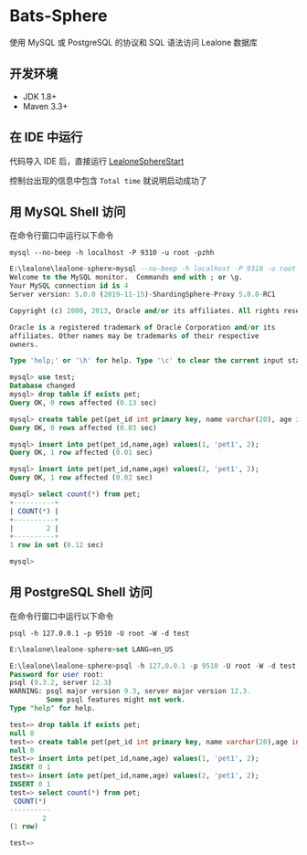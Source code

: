 # Bats-Sphere

使用 MySQL 或 PostgreSQL 的协议和 SQL 语法访问 Lealone 数据库



## 开发环境

* JDK 1.8+
* Maven 3.3+



## 在 IDE 中运行

代码导入 IDE 后，直接运行 [LealoneSphereStart](https://github.com/lealone/Bats/blob/master/bats-sphere/src/test/java/org/lealone/plugins/sphere/test/LealoneSphereStart.java) 

控制台出现的信息中包含 `Total time` 就说明启动成功了



## 用 MySQL Shell 访问

在命令行窗口中运行以下命令

`mysql --no-beep -h localhost -P 9310 -u root -pzhh`


```sql
E:\lealone\lealone-sphere>mysql --no-beep -h localhost -P 9310 -u root -pzhh
Welcome to the MySQL monitor.  Commands end with ; or \g.
Your MySQL connection id is 4
Server version: 5.0.0 (2019-11-15)-ShardingSphere-Proxy 5.0.0-RC1

Copyright (c) 2000, 2013, Oracle and/or its affiliates. All rights reserved.

Oracle is a registered trademark of Oracle Corporation and/or its
affiliates. Other names may be trademarks of their respective
owners.

Type 'help;' or '\h' for help. Type '\c' to clear the current input statement.

mysql> use test;
Database changed
mysql> drop table if exists pet;
Query OK, 0 rows affected (0.13 sec)

mysql> create table pet(pet_id int primary key, name varchar(20), age int);
Query OK, 0 rows affected (0.03 sec)

mysql> insert into pet(pet_id,name,age) values(1, 'pet1', 2);
Query OK, 1 row affected (0.01 sec)

mysql> insert into pet(pet_id,name,age) values(2, 'pet1', 2);
Query OK, 1 row affected (0.02 sec)

mysql> select count(*) from pet;
+----------+
| COUNT(*) |
+----------+
|        2 |
+----------+
1 row in set (0.12 sec)

mysql>
```


## 用 PostgreSQL Shell 访问

在命令行窗口中运行以下命令

`psql -h 127.0.0.1 -p 9510 -U root -W -d test`


```sql
E:\lealone\lealone-sphere>set LANG=en_US

E:\lealone\lealone-sphere>psql -h 127.0.0.1 -p 9510 -U root -W -d test
Password for user root:
psql (9.3.2, server 12.3)
WARNING: psql major version 9.3, server major version 12.3.
         Some psql features might not work.
Type "help" for help.

test=> drop table if exists pet;
null 0
test=> create table pet(pet_id int primary key, name varchar(20),age int);
null 0
test=> insert into pet(pet_id,name,age) values(1, 'pet1', 2);
INSERT 0 1
test=> insert into pet(pet_id,name,age) values(2, 'pet1', 2);
INSERT 0 1
test=> select count(*) from pet;
 COUNT(*)
----------
        2
(1 row)

test=>
```